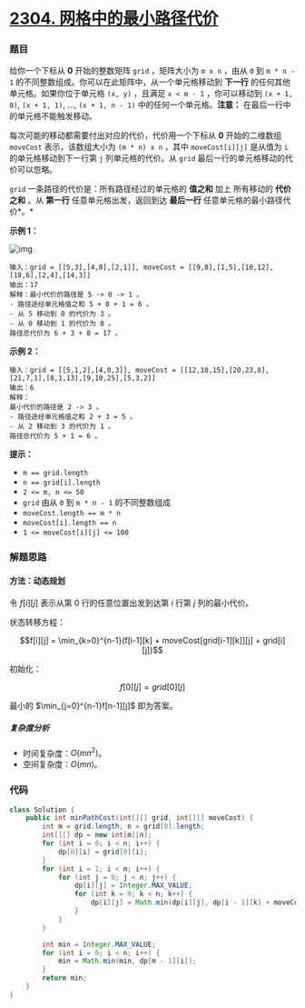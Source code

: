 # [2304. 网格中的最小路径代价](https://leetcode.cn/problems/minimum-path-cost-in-a-grid/)

### 题目

给你一个下标从 **0** 开始的整数矩阵 `grid` ，矩阵大小为 `m x n` ，由从 `0` 到 `m * n - 1` 的不同整数组成。你可以在此矩阵中，从一个单元格移动到 **下一行** 的任何其他单元格。如果你位于单元格 `(x, y)` ，且满足 `x < m - 1` ，你可以移动到 `(x + 1, 0)`, `(x + 1, 1)`, ..., `(x + 1, n - 1)` 中的任何一个单元格。**注意：** 在最后一行中的单元格不能触发移动。

每次可能的移动都需要付出对应的代价，代价用一个下标从 **0** 开始的二维数组 `moveCost` 表示，该数组大小为 `(m * n) x n` ，其中 `moveCost[i][j]` 是从值为 `i` 的单元格移动到下一行第 `j` 列单元格的代价。从 `grid` 最后一行的单元格移动的代价可以忽略。

`grid` 一条路径的代价是：所有路径经过的单元格的 **值之和** 加上 所有移动的 **代价之和** 。从 **第一行** 任意单元格出发，返回到达 **最后一行** 任意单元格的最小路径代价*。*

 

**示例 1：**

![img](5270%E7%BD%91%E6%A0%BC%E4%B8%AD%E7%9A%84%E6%9C%80%E5%B0%8F%E8%B7%AF%E5%BE%84%E4%BB%A3%E4%BB%B7.assets/griddrawio-2.png)

```
输入：grid = [[5,3],[4,0],[2,1]], moveCost = [[9,8],[1,5],[10,12],[18,6],[2,4],[14,3]]
输出：17
解释：最小代价的路径是 5 -> 0 -> 1 。
- 路径途经单元格值之和 5 + 0 + 1 = 6 。
- 从 5 移动到 0 的代价为 3 。
- 从 0 移动到 1 的代价为 8 。
路径总代价为 6 + 3 + 8 = 17 。
```

**示例 2：**

```
输入：grid = [[5,1,2],[4,0,3]], moveCost = [[12,10,15],[20,23,8],[21,7,1],[8,1,13],[9,10,25],[5,3,2]]
输出：6
解释：
最小代价的路径是 2 -> 3 。 
- 路径途经单元格值之和 2 + 3 = 5 。 
- 从 2 移动到 3 的代价为 1 。 
路径总代价为 5 + 1 = 6 。
```

 

**提示：**

- `m == grid.length`
- `n == grid[i].length`
- `2 <= m, n <= 50`
- `grid` 由从 `0` 到 `m * n - 1` 的不同整数组成
- `moveCost.length == m * n`
- `moveCost[i].length == n`
- `1 <= moveCost[i][j] <= 100`

### 解题思路

#### 方法：动态规划

令 $f[i][j]$ 表示从第 $0$ 行的任意位置出发到达第 $i$ 行第 $j$ 列的最小代价。

状态转移方程：

$$f[i][j] = \min_{k=0}^{n-1}(f[i-1][k] + moveCost[grid[i-1][k]][j] + grid[i][j])$$

初始化：

$$f[0][j]=grid[0][j]$$

最小的 $\min_{j=0}^{n-1}f[n-1][j]$ 即为答案。

##### 复杂度分析

- 时间复杂度：$O(mn^2)$。
- 空间复杂度：$O(mn)$。

### 代码

```java
class Solution {
    public int minPathCost(int[][] grid, int[][] moveCost) {
        int m = grid.length, n = grid[0].length;
        int[][] dp = new int[m][n];
        for (int i = 0; i < n; i++) {
            dp[0][i] = grid[0][i];
        }
        for (int i = 1; i < m; i++) {
            for (int j = 0; j < n; j++) {
                dp[i][j] = Integer.MAX_VALUE;
                for (int k = 0; k < n; k++) {
                    dp[i][j] = Math.min(dp[i][j], dp[i - 1][k] + moveCost[grid[i - 1][k]][j] + grid[i][j]);
                }
            }
        }

        int min = Integer.MAX_VALUE;
        for (int i = 0; i < n; i++) {
            min = Math.min(min, dp[m - 1][i]);
        }
        return min;
    }
}
```

